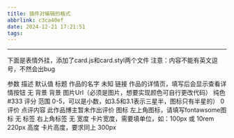 ```yaml
---
title: 插件对编辑的格式
abbrlink: c3ca40ef
date: 2024-12-21 17:21:51
tags:
---
```



-----------------------------------------------------------------
下面是表情外挂，添加了card.js和card.styl两个文件
注意：内容不能有英文逗号，不然会出bug

<!--
< !-- 使用js是为了高亮代码，不必在意 -- >
< !-- 参数如下： -- >
{% card 标题,链接,背景,评分,评价,图标,标签,宽度,高度 %}
<!-- 示例如下： -- >
{% card 诡秘之主,https://book.qidian.com/info/1010868264/,https://bookcover.yuewen.com/qdbimg/349573/1010868264/300,4.5,第一次接触这种西方文学小说，刚开始感觉看不懂，断断续续看了很多次。后来越看越觉好看，每次看甚至都需要查“文档”,fa-solid fa-book-open,小说 %}
<!-- 你也可以什么都不填，将会全部使用默认值，如下： -- >
{% card %}
<!-- 你也可以省略部分内容，如下： -- >
{% card 诡秘之主,https://book.qidian.com/info/1010868264/,https://bookcover.yuewen.com/qdbimg/349573/1010868264/300 %}
<!-- 位置在后面的参数不填的话可以直接省略，但是如果中间的不想填必须留空，如下： -- >
{% card 诡秘之主,,,,,fa-solid fa-book-open,小说 %}
-->

参数	描述	默认值
标题	作品的名字	未知
链接	作品的详情页，填写后会显示查看详情按钮	无
背景	背景 图片Url（必须是图片，想要实现颜色可自行更改代码）	纯色#333
评分	范围 0-5，可以是小数，如3.5和3.1表示三星半，图标只有半星的）	0
评价	点评内容	此作品博主暂未作出评价
图标	左上角图标，请填写fontawsome图标	无
标签	右上角标签	无
宽度	卡片宽度，需要填单位，如：100px 或 10rem	220px
高度	卡片高度，要求同上	300px
